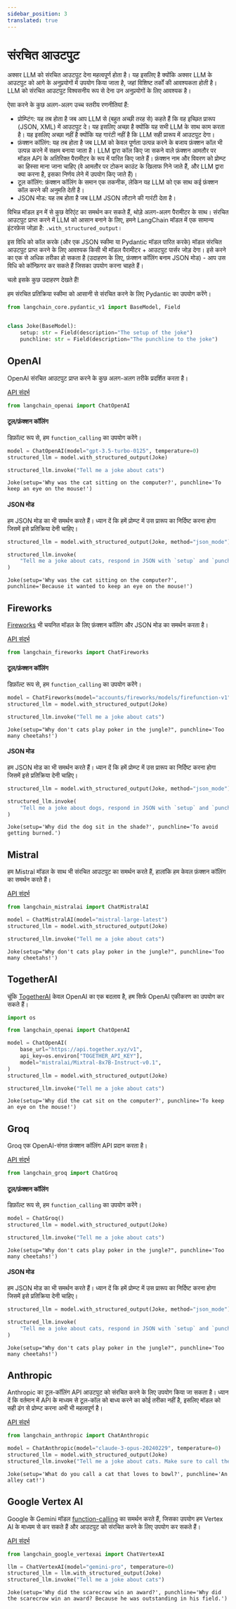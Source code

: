 ```yaml
---
sidebar_position: 3
translated: true
---
```


# संरचित आउटपुट

अक्सर LLM को संरचित आउटपुट देना महत्वपूर्ण होता है। यह इसलिए है क्योंकि अक्सर LLM के आउटपुट को आगे के अनुप्रयोगों में उपयोग किया जाता है, जहां विशिष्ट तर्कों की आवश्यकता होती है। LLM को संरचित आउटपुट विश्वसनीय रूप से देना उन अनुप्रयोगों के लिए आवश्यक है।

ऐसा करने के कुछ अलग-अलग उच्च स्तरीय रणनीतियां हैं:

- प्रोम्प्टिंग: यह तब होता है जब आप LLM से (बहुत अच्छी तरह से) कहते हैं कि वह इच्छित प्रारूप (JSON, XML) में आउटपुट दे। यह इसलिए अच्छा है क्योंकि यह सभी LLM के साथ काम करता है। यह इसलिए अच्छा नहीं है क्योंकि यह गारंटी नहीं है कि LLM सही प्रारूप में आउटपुट देगा।
- फ़ंक्शन कॉलिंग: यह तब होता है जब LLM को केवल पूर्णता उत्पन्न करने के बजाय फ़ंक्शन कॉल भी उत्पन्न करने में सक्षम बनाया जाता है। LLM द्वारा कॉल किए जा सकने वाले फ़ंक्शन आमतौर पर मॉडल API के अतिरिक्त पैरामीटर के रूप में पारित किए जाते हैं। फ़ंक्शन नाम और विवरण को प्रोम्प्ट का हिस्सा माना जाना चाहिए (वे आमतौर पर टोकन काउंट के खिलाफ गिने जाते हैं, और LLM द्वारा क्या करना है, इसका निर्णय लेने में उपयोग किए जाते हैं)।
- टूल कॉलिंग: फ़ंक्शन कॉलिंग के समान एक तकनीक, लेकिन यह LLM को एक साथ कई फ़ंक्शन कॉल करने की अनुमति देती है।
- JSON मोड: यह तब होता है जब LLM JSON लौटाने की गारंटी देता है।

विभिन्न मॉडल इन में से कुछ वेरिएंट का समर्थन कर सकते हैं, थोड़े अलग-अलग पैरामीटर के साथ। संरचित आउटपुट प्राप्त करने में LLM को आसान बनाने के लिए, हमने LangChain मॉडल में एक सामान्य इंटरफ़ेस जोड़ा है: `.with_structured_output`।

इस विधि को कॉल करके (और एक JSON स्कीमा या Pydantic मॉडल पारित करके) मॉडल संरचित आउटपुट प्राप्त करने के लिए आवश्यक किसी भी मॉडल पैरामीटर + आउटपुट पार्सर जोड़ देगा। इसे करने का एक से अधिक तरीका हो सकता है (उदाहरण के लिए, फ़ंक्शन कॉलिंग बनाम JSON मोड) - आप उस विधि को कॉन्फ़िगर कर सकते हैं जिसका उपयोग करना चाहते हैं।

चलो इसके कुछ उदाहरण देखते हैं!

हम संरचित प्रतिक्रिया स्कीमा को आसानी से संरचित करने के लिए Pydantic का उपयोग करेंगे।

```python
from langchain_core.pydantic_v1 import BaseModel, Field


class Joke(BaseModel):
    setup: str = Field(description="The setup of the joke")
    punchline: str = Field(description="The punchline to the joke")
```

## OpenAI

OpenAI संरचित आउटपुट प्राप्त करने के कुछ अलग-अलग तरीके प्रदर्शित करता है।

[API संदर्भ](https://api.python.langchain.com/en/latest/chat_models/langchain_openai.chat_models.base.ChatOpenAI.html#langchain_openai.chat_models.base.ChatOpenAI.with_structured_output)

```python
from langchain_openai import ChatOpenAI
```

#### टूल/फ़ंक्शन कॉलिंग

डिफ़ॉल्ट रूप से, हम `function_calling` का उपयोग करेंगे।

```python
model = ChatOpenAI(model="gpt-3.5-turbo-0125", temperature=0)
structured_llm = model.with_structured_output(Joke)
```

```python
structured_llm.invoke("Tell me a joke about cats")
```

```output
Joke(setup='Why was the cat sitting on the computer?', punchline='To keep an eye on the mouse!')
```

#### JSON मोड

हम JSON मोड का भी समर्थन करते हैं। ध्यान दें कि हमें प्रोम्प्ट में उस प्रारूप का निर्दिष्ट करना होगा जिसमें इसे प्रतिक्रिया देनी चाहिए।

```python
structured_llm = model.with_structured_output(Joke, method="json_mode")
```

```python
structured_llm.invoke(
    "Tell me a joke about cats, respond in JSON with `setup` and `punchline` keys"
)
```

```output
Joke(setup='Why was the cat sitting on the computer?', punchline='Because it wanted to keep an eye on the mouse!')
```

## Fireworks

[Fireworks](https://fireworks.ai/) भी चयनित मॉडल के लिए फ़ंक्शन कॉलिंग और JSON मोड का समर्थन करता है।

[API संदर्भ](https://api.python.langchain.com/en/latest/chat_models/langchain_fireworks.chat_models.ChatFireworks.html#langchain_fireworks.chat_models.ChatFireworks.with_structured_output)

```python
from langchain_fireworks import ChatFireworks
```

#### टूल/फ़ंक्शन कॉलिंग

डिफ़ॉल्ट रूप से, हम `function_calling` का उपयोग करेंगे।

```python
model = ChatFireworks(model="accounts/fireworks/models/firefunction-v1")
structured_llm = model.with_structured_output(Joke)
```

```python
structured_llm.invoke("Tell me a joke about cats")
```

```output
Joke(setup="Why don't cats play poker in the jungle?", punchline='Too many cheetahs!')
```

#### JSON मोड

हम JSON मोड का भी समर्थन करते हैं। ध्यान दें कि हमें प्रोम्प्ट में उस प्रारूप का निर्दिष्ट करना होगा जिसमें इसे प्रतिक्रिया देनी चाहिए।

```python
structured_llm = model.with_structured_output(Joke, method="json_mode")
```

```python
structured_llm.invoke(
    "Tell me a joke about dogs, respond in JSON with `setup` and `punchline` keys"
)
```

```output
Joke(setup='Why did the dog sit in the shade?', punchline='To avoid getting burned.')
```

## Mistral

हम Mistral मॉडल के साथ भी संरचित आउटपुट का समर्थन करते हैं, हालांकि हम केवल फ़ंक्शन कॉलिंग का समर्थन करते हैं।

[API संदर्भ](https://api.python.langchain.com/en/latest/chat_models/langchain_mistralai.chat_models.ChatMistralAI.html#langchain_mistralai.chat_models.ChatMistralAI.with_structured_output)

```python
from langchain_mistralai import ChatMistralAI
```

```python
model = ChatMistralAI(model="mistral-large-latest")
structured_llm = model.with_structured_output(Joke)
```

```python
structured_llm.invoke("Tell me a joke about cats")
```

```output
Joke(setup="Why don't cats play poker in the jungle?", punchline='Too many cheetahs!')
```

## TogetherAI

चूंकि [TogetherAI](https://www.together.ai/) केवल OpenAI का एक बदलाव है, हम सिर्फ OpenAI एकीकरण का उपयोग कर सकते हैं।

```python
import os

from langchain_openai import ChatOpenAI
```

```python
model = ChatOpenAI(
    base_url="https://api.together.xyz/v1",
    api_key=os.environ["TOGETHER_API_KEY"],
    model="mistralai/Mixtral-8x7B-Instruct-v0.1",
)
structured_llm = model.with_structured_output(Joke)
```

```python
structured_llm.invoke("Tell me a joke about cats")
```

```output
Joke(setup='Why did the cat sit on the computer?', punchline='To keep an eye on the mouse!')
```

## Groq

Groq एक OpenAI-संगत फ़ंक्शन कॉलिंग API प्रदान करता है।

[API संदर्भ](https://api.python.langchain.com/en/latest/chat_models/langchain_groq.chat_models.ChatGroq.html#langchain_groq.chat_models.ChatGroq.with_structured_output)

```python
from langchain_groq import ChatGroq
```

#### टूल/फ़ंक्शन कॉलिंग

डिफ़ॉल्ट रूप से, हम `function_calling` का उपयोग करेंगे।

```python
model = ChatGroq()
structured_llm = model.with_structured_output(Joke)
```

```python
structured_llm.invoke("Tell me a joke about cats")
```

```output
Joke(setup="Why don't cats play poker in the jungle?", punchline='Too many cheetahs!')
```

#### JSON मोड

हम JSON मोड का भी समर्थन करते हैं। ध्यान दें कि हमें प्रोम्प्ट में उस प्रारूप का निर्दिष्ट करना होगा जिसमें इसे प्रतिक्रिया देनी चाहिए।

```python
structured_llm = model.with_structured_output(Joke, method="json_mode")
```

```python
structured_llm.invoke(
    "Tell me a joke about cats, respond in JSON with `setup` and `punchline` keys"
)
```

```output
Joke(setup="Why don't cats play poker in the jungle?", punchline='Too many cheetahs!')
```

## Anthropic

Anthropic का टूल-कॉलिंग API आउटपुट को संरचित करने के लिए उपयोग किया जा सकता है। ध्यान दें कि वर्तमान में API के माध्यम से टूल-कॉल को बाध्य करने का कोई तरीका नहीं है, इसलिए मॉडल को सही ढंग से प्रोम्प्ट करना अभी भी महत्वपूर्ण है।

[API संदर्भ](https://api.python.langchain.com/en/latest/chat_models/langchain_anthropic.chat_models.ChatAnthropic.html#langchain_anthropic.chat_models.ChatAnthropic.with_structured_output)

```python
from langchain_anthropic import ChatAnthropic

model = ChatAnthropic(model="claude-3-opus-20240229", temperature=0)
structured_llm = model.with_structured_output(Joke)
structured_llm.invoke("Tell me a joke about cats. Make sure to call the Joke function.")
```

```output
Joke(setup='What do you call a cat that loves to bowl?', punchline='An alley cat!')
```

## Google Vertex AI

Google के Gemini मॉडल [function-calling](https://ai.google.dev/docs/function_calling) का समर्थन करते हैं, जिसका उपयोग हम Vertex AI के माध्यम से कर सकते हैं और आउटपुट को संरचित करने के लिए उपयोग कर सकते हैं।

[API संदर्भ](https://api.python.langchain.com/en/latest/chat_models/langchain_google_vertexai.chat_models.ChatVertexAI.html#langchain_google_vertexai.chat_models.ChatVertexAI.with_structured_output)

```python
from langchain_google_vertexai import ChatVertexAI

llm = ChatVertexAI(model="gemini-pro", temperature=0)
structured_llm = llm.with_structured_output(Joke)
structured_llm.invoke("Tell me a joke about cats")
```

```output
Joke(setup='Why did the scarecrow win an award?', punchline='Why did the scarecrow win an award? Because he was outstanding in his field.')
```
